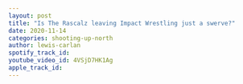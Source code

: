 ```yaml
---
layout: post
title: "Is The Rascalz leaving Impact Wrestling just a swerve?"
date: 2020-11-14
categories: shooting-up-north
author: lewis-carlan
spotify_track_id: 
youtube_video_id: 4VSjD7HK1Ag
apple_track_id: 
---
```

